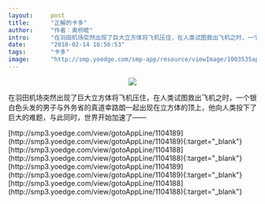 ```yaml
---
layout:     post
title:      "正解的卡多"
author:     "作者：奥桥睦"
intro:      "在羽田机场突然出现了巨大立方体将飞机压住，在人类试图救出飞机之时，一个银白色头发的男子与外务省的真道幸路朗一起出现在立方体的顶上，他向人类投下了巨大的难题，与此同时，世界开始加速了——"
date:       "2018-02-14 16:56:53"
tags:       "卡多"
image:      "http://smp.yoedge.com/smp-app/resource/viewImage/1003535appline.png"
---
```

<div style="text-align: center">
<p><img src="http://smp.yoedge.com/smp-app/resource/viewImage/1003535appline.png"/></p>
</div>
<p class="post-meta">
<span>在羽田机场突然出现了巨大立方体将飞机压住，在人类试图救出飞机之时，一个银白色头发的男子与外务省的真道幸路朗一起出现在立方体的顶上，他向人类投下了巨大的难题，与此同时，世界开始加速了——</span>
</p>
[http://smp3.yoedge.com/view/gotoAppLine/1104189](http://smp3.yoedge.com/view/gotoAppLine/1104189){:target="_blank"}
[http://smp3.yoedge.com/view/gotoAppLine/1104188](http://smp3.yoedge.com/view/gotoAppLine/1104188){:target="_blank"}
[http://smp3.yoedge.com/view/gotoAppLine/1104189](http://smp3.yoedge.com/view/gotoAppLine/1104189){:target="_blank"}
[http://smp3.yoedge.com/view/gotoAppLine/1104188](http://smp3.yoedge.com/view/gotoAppLine/1104188){:target="_blank"}


